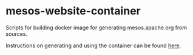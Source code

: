 # mesos-website-container
Scripts for building docker image for generating mesos.apache.org from sources.

Instructions on generating and using the container can be found [here](https://github.com/mesosphere/documentation/wiki/Generating-mesos.apache.org-from-sources).
